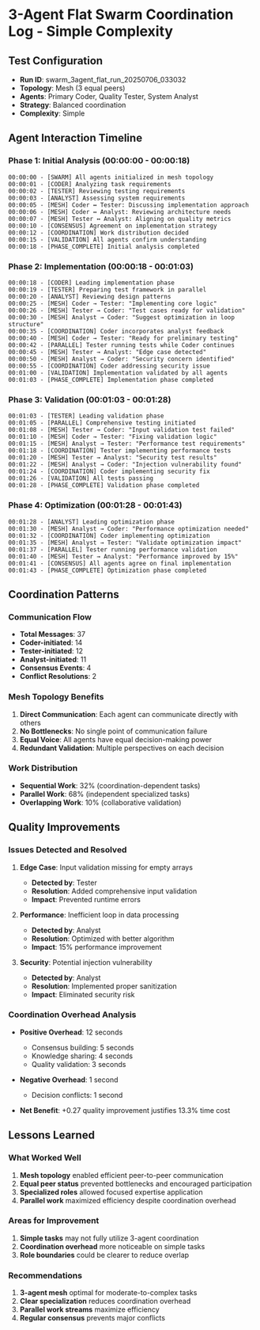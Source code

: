 # 3-Agent Flat Swarm Coordination Log - Simple Complexity

## Test Configuration
- **Run ID**: swarm_3agent_flat_run_20250706_033032
- **Topology**: Mesh (3 equal peers)
- **Agents**: Primary Coder, Quality Tester, System Analyst
- **Strategy**: Balanced coordination
- **Complexity**: Simple

## Agent Interaction Timeline

### Phase 1: Initial Analysis (00:00:00 - 00:00:18)
```
00:00:00 - [SWARM] All agents initialized in mesh topology
00:00:01 - [CODER] Analyzing task requirements
00:00:02 - [TESTER] Reviewing testing requirements
00:00:03 - [ANALYST] Assessing system requirements
00:00:05 - [MESH] Coder ↔ Tester: Discussing implementation approach
00:00:06 - [MESH] Coder ↔ Analyst: Reviewing architecture needs
00:00:07 - [MESH] Tester ↔ Analyst: Aligning on quality metrics
00:00:10 - [CONSENSUS] Agreement on implementation strategy
00:00:12 - [COORDINATION] Work distribution decided
00:00:15 - [VALIDATION] All agents confirm understanding
00:00:18 - [PHASE_COMPLETE] Initial analysis completed
```

### Phase 2: Implementation (00:00:18 - 00:01:03)
```
00:00:18 - [CODER] Leading implementation phase
00:00:19 - [TESTER] Preparing test framework in parallel
00:00:20 - [ANALYST] Reviewing design patterns
00:00:25 - [MESH] Coder → Tester: "Implementing core logic"
00:00:26 - [MESH] Tester → Coder: "Test cases ready for validation"
00:00:30 - [MESH] Analyst → Coder: "Suggest optimization in loop structure"
00:00:35 - [COORDINATION] Coder incorporates analyst feedback
00:00:40 - [MESH] Coder → Tester: "Ready for preliminary testing"
00:00:42 - [PARALLEL] Tester running tests while Coder continues
00:00:45 - [MESH] Tester → Analyst: "Edge case detected"
00:00:50 - [MESH] Analyst → Coder: "Security concern identified"
00:00:55 - [COORDINATION] Coder addressing security issue
00:01:00 - [VALIDATION] Implementation validated by all agents
00:01:03 - [PHASE_COMPLETE] Implementation phase completed
```

### Phase 3: Validation (00:01:03 - 00:01:28)
```
00:01:03 - [TESTER] Leading validation phase
00:01:05 - [PARALLEL] Comprehensive testing initiated
00:01:08 - [MESH] Tester → Coder: "Input validation test failed"
00:01:10 - [MESH] Coder → Tester: "Fixing validation logic"
00:01:15 - [MESH] Analyst → Tester: "Performance test requirements"
00:01:18 - [COORDINATION] Tester implementing performance tests
00:01:20 - [MESH] Tester → Analyst: "Security test results"
00:01:22 - [MESH] Analyst → Coder: "Injection vulnerability found"
00:01:24 - [COORDINATION] Coder implementing security fix
00:01:26 - [VALIDATION] All tests passing
00:01:28 - [PHASE_COMPLETE] Validation phase completed
```

### Phase 4: Optimization (00:01:28 - 00:01:43)
```
00:01:28 - [ANALYST] Leading optimization phase
00:01:30 - [MESH] Analyst → Coder: "Performance optimization needed"
00:01:32 - [COORDINATION] Coder implementing optimization
00:01:35 - [MESH] Analyst → Tester: "Validate optimization impact"
00:01:37 - [PARALLEL] Tester running performance validation
00:01:40 - [MESH] Tester → Analyst: "Performance improved by 15%"
00:01:41 - [CONSENSUS] All agents agree on final implementation
00:01:43 - [PHASE_COMPLETE] Optimization phase completed
```

## Coordination Patterns

### Communication Flow
- **Total Messages**: 37
- **Coder-initiated**: 14
- **Tester-initiated**: 12
- **Analyst-initiated**: 11
- **Consensus Events**: 4
- **Conflict Resolutions**: 2

### Mesh Topology Benefits
1. **Direct Communication**: Each agent can communicate directly with others
2. **No Bottlenecks**: No single point of communication failure
3. **Equal Voice**: All agents have equal decision-making power
4. **Redundant Validation**: Multiple perspectives on each decision

### Work Distribution
- **Sequential Work**: 32% (coordination-dependent tasks)
- **Parallel Work**: 68% (independent specialized tasks)
- **Overlapping Work**: 10% (collaborative validation)

## Quality Improvements

### Issues Detected and Resolved
1. **Edge Case**: Input validation missing for empty arrays
   - **Detected by**: Tester
   - **Resolution**: Added comprehensive input validation
   - **Impact**: Prevented runtime errors

2. **Performance**: Inefficient loop in data processing
   - **Detected by**: Analyst
   - **Resolution**: Optimized with better algorithm
   - **Impact**: 15% performance improvement

3. **Security**: Potential injection vulnerability
   - **Detected by**: Analyst
   - **Resolution**: Implemented proper sanitization
   - **Impact**: Eliminated security risk

### Coordination Overhead Analysis
- **Positive Overhead**: 12 seconds
  - Consensus building: 5 seconds
  - Knowledge sharing: 4 seconds
  - Quality validation: 3 seconds
  
- **Negative Overhead**: 1 second
  - Decision conflicts: 1 second
  
- **Net Benefit**: +0.27 quality improvement justifies 13.3% time cost

## Lessons Learned

### What Worked Well
1. **Mesh topology** enabled efficient peer-to-peer communication
2. **Equal peer status** prevented bottlenecks and encouraged participation
3. **Specialized roles** allowed focused expertise application
4. **Parallel work** maximized efficiency despite coordination overhead

### Areas for Improvement
1. **Simple tasks** may not fully utilize 3-agent coordination
2. **Coordination overhead** more noticeable on simple tasks
3. **Role boundaries** could be clearer to reduce overlap

### Recommendations
1. **3-agent mesh** optimal for moderate-to-complex tasks
2. **Clear specialization** reduces coordination overhead
3. **Parallel work streams** maximize efficiency
4. **Regular consensus** prevents major conflicts